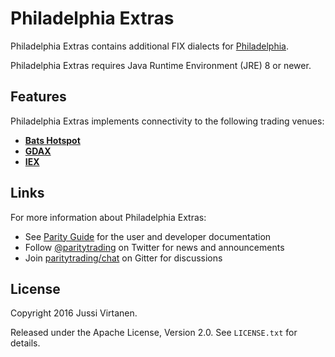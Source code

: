 Philadelphia Extras
===================

Philadelphia Extras contains additional FIX dialects for [Philadelphia][].

  [Philadelphia]: https://github.com/paritytrading/philadelphia

Philadelphia Extras requires Java Runtime Environment (JRE) 8 or newer.


Features
--------

Philadelphia Extras implements connectivity to the following trading venues:

- [**Bats Hotspot**](libraries/hotspot)
- [**GDAX**](libraries/gdax)
- [**IEX**](libraries/iex)


Links
-----

For more information about Philadelphia Extras:

- See [Parity Guide](https://github.com/paritytrading/documentation) for the
  user and developer documentation
- Follow [@paritytrading](https://twitter.com/paritytrading) on Twitter for
  news and announcements
- Join [paritytrading/chat](https://gitter.im/paritytrading/chat) on Gitter
  for discussions


License
-------

Copyright 2016 Jussi Virtanen.

Released under the Apache License, Version 2.0. See `LICENSE.txt` for details.

